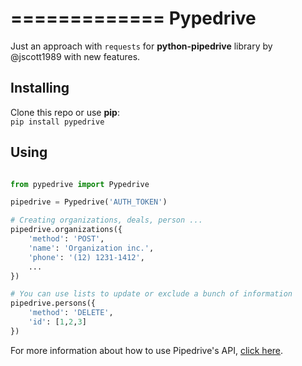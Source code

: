 =============
Pypedrive
=============

Just an approach with `requests` for **python-pipedrive** library by @jscott1989
with new features.


Installing
-------------

Clone this repo or use **pip**:  
`pip install pypedrive`


Using
-------------

```python

from pypedrive import Pypedrive

pipedrive = Pypedrive('AUTH_TOKEN')

# Creating organizations, deals, person ...
pipedrive.organizations({  
    'method': 'POST',  
    'name': 'Organization inc.',  
    'phone': '(12) 1231-1412',  
    ...  
})

# You can use lists to update or exclude a bunch of information
pipedrive.persons({  
    'method': 'DELETE',   
    'id': [1,2,3]  
})

```

For more information about how to use Pipedrive's API, [click here](https://developers.pipedrive.com/v1).
